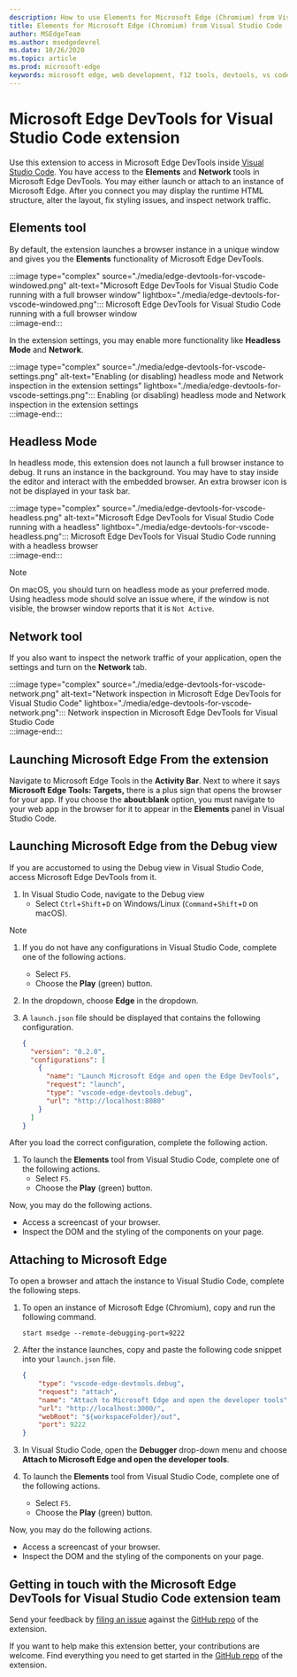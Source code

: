 ```yaml
---
description: How to use Elements for Microsoft Edge (Chromium) from Visual Studio Code
title: Elements for Microsoft Edge (Chromium) from Visual Studio Code
author: MSEdgeTeam
ms.author: msedgedevrel
ms.date: 10/26/2020
ms.topic: article
ms.prod: microsoft-edge
keywords: microsoft edge, web development, f12 tools, devtools, vs code, visual studio code, elements
---
```


# Microsoft Edge DevTools for Visual Studio Code extension  

Use <!--the [Microsoft Edge DevTools for Visual Studio Code][VisualstudioMarketplaceElementsMicrosoftEdgeChromium] -->this extension to access in Microsoft Edge DevTools inside [Visual Studio Code][VisualstudioCode].  You have access to the **Elements** and **Network** tools in Microsoft Edge DevTools.  You may either launch or attach to an instance of Microsoft Edge.  After you connect you may display the runtime HTML structure, alter the layout, fix styling issues, and inspect network traffic.  

## Elements tool  

By default, the extension launches a browser instance in a unique window and gives you the **Elements** functionality of Microsoft Edge DevTools.  

:::image type="complex" source="./media/edge-devtools-for-vscode-windowed.png" alt-text="Microsoft Edge DevTools for Visual Studio Code running with a full browser window" lightbox="./media/edge-devtools-for-vscode-windowed.png":::
   Microsoft Edge DevTools for Visual Studio Code running with a full browser window  
:::image-end:::  

In the extension settings, you may enable more functionality like **Headless Mode** and **Network**.  

:::image type="complex" source="./media/edge-devtools-for-vscode-settings.png" alt-text="Enabling (or disabling) headless mode and Network inspection in the extension settings" lightbox="./media/edge-devtools-for-vscode-settings.png":::
   Enabling \(or disabling\) headless mode and Network inspection in the extension settings  
:::image-end:::  

## Headless Mode  

In headless mode, this extension does not launch a full browser instance to debug.  It runs an instance in the background.  You may have to stay inside the editor and interact with the embedded browser.  An extra browser icon is not be displayed in your task bar.  

:::image type="complex" source="./media/edge-devtools-for-vscode-headless.png" alt-text="Microsoft Edge DevTools for Visual Studio Code running with a headless" lightbox="./media/edge-devtools-for-vscode-headless.png":::
   Microsoft Edge DevTools for Visual Studio Code running with a headless browser  
:::image-end:::  

> [!NOTE]
> On macOS, you should turn on headless mode as your preferred mode.  Using headless mode should solve an issue where, if the window is not visible, the browser window reports that it is `Not Active`.  

## Network tool  

If you also want to inspect the network traffic of your application, open the settings and turn on the **Network** tab.  

:::image type="complex" source="./media/edge-devtools-for-vscode-network.png" alt-text="Network inspection in Microsoft Edge DevTools for Visual Studio Code" lightbox="./media/edge-devtools-for-vscode-network.png":::
    Network inspection in Microsoft Edge DevTools for Visual Studio Code  
:::image-end:::  

## Launching Microsoft Edge From the extension  

Navigate to Microsoft Edge Tools in the **Activity Bar**.  Next to where it says **Microsoft Edge Tools: Targets,** there is a plus sign that opens the browser for your app.  If you choose the **about:blank** option, you must navigate to your web app in the browser for it to appear in the **Elements** panel in Visual Studio Code.  

## Launching Microsoft Edge from the Debug view  

If you are accustomed to using the Debug view in Visual Studio Code, access Microsoft Edge DevTools from it.  

1.  In Visual Studio Code, navigate to the Debug view 
    *   Select `Ctrl`+`Shift`+`D` on Windows/Linux  \(`Command`+`Shift`+`D` on macOS\).  

<!--TODO:  Is this section intended to be optional  -->  
> [!NOTE]
> 1.  If you do not have any configurations in Visual Studio Code, complete one of the following actions.  
>     *   Select `F5`.  
>     *   Choose the **Play** \(green\) button.  
> 1.  In the dropdown, choose **Edge** in the dropdown.  
> 1.  A `launch.json` file should be displayed that contains the following configuration.  
>     
>     ```json
>     {
>       "version": "0.2.0",
>       "configurations": [
>         {
>           "name": "Launch Microsoft Edge and open the Edge DevTools",
>           "request": "launch",
>           "type": "vscode-edge-devtools.debug",
>           "url": "http://localhost:8080"
>         }
>       ]
>     }
>     ```  
>     
> After you load the correct configuration, complete the following action.  

1.  To launch the **Elements** tool from Visual Studio Code, complete one of the following actions. 
    *   Select `F5`.  
    *   Choose the **Play** \(green\) button.  
         
Now, you may do the following actions.  

*   Access a screencast of your browser.  
*   Inspect the DOM and the styling of the components on your page.  

## Attaching to Microsoft Edge  

To open a browser and attach the instance to Visual Studio Code, complete the following steps. 

1.  To open an instance of Microsoft Edge \(Chromium\), copy and run the following command.  
    
    ```shell
    start msedge --remote-debugging-port=9222
    ```  
    
1.  After the instance launches, copy and paste the following code snippet into your `launch.json` file.  
    
    ```json
    {
        "type": "vscode-edge-devtools.debug",
        "request": "attach",
        "name": "Attach to Microsoft Edge and open the developer tools",
        "url": "http://localhost:3000/",
        "webRoot": "${workspaceFolder}/out",
        "port": 9222
    }
    ```  
    
1.  In Visual Studio Code, open the **Debugger** drop-down menu and choose **Attach to Microsoft Edge and open the developer tools**.  
1.  To launch the **Elements** tool from Visual Studio Code, complete one of the following actions. 
    *   Select `F5`.  
    *   Choose the **Play** \(green\) button.  
         
Now, you may do the following actions.  

*   Access a screencast of your browser.  
*   Inspect the DOM and the styling of the components on your page.  
    
## Getting in touch with the Microsoft Edge DevTools for Visual Studio Code extension team  

Send your feedback by [filing an issue][GithubMicrosoftVscodeEdgeDevtoolsNewIssue] against the [GitHub repo][GithubMicrosoftVscodeEdgeDevtools] of the extension.  

If you want to help make <!--the Microsoft Edge DevTools for Visual Studio Code -->this extension better, your contributions are welcome.  Find everything you need to get started in the [GitHub repo][GithubMicrosoftVscodeEdgeDevtools] of the extension.  

<!--links -->  

[VisualstudioCode]: https://code.visualstudio.com "Visual Studio Code"  
[VisualStudioCodeDocs]: https://code.visualstudio.com/Docs "Documentation | Visual Studio Code"   

[GithubMicrosoftVscodeEdgeDevtools]: https://github.com/Microsoft/vscode-edge-devtools "microsoft/vscode-edge-devtools | GitHub"  
[GithubMicrosoftVscodeEdgeDevtoolsNewIssue]: https://github.com/Microsoft/vscode-edge-devtools/issues/new "New Issue - microsoft/vscode-edge-devtools | GitHub"

[VisualstudioMarketplaceElementsMicrosoftEdgeChromium]: https://marketplace.visualstudio.com/items?itemName=ms-edgedevtools.vscode-edge-devtools "Microsoft Edge Tools for VS Code"  
